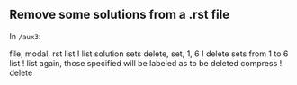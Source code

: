 ## Remove some solutions from a .rst file

In `/aux3`:

file, modal, rst
list                ! list solution sets
delete, set, 1, 6   ! delete sets from 1 to 6
list                ! list again, those specified will be labeled as to be deleted
compress            ! delete